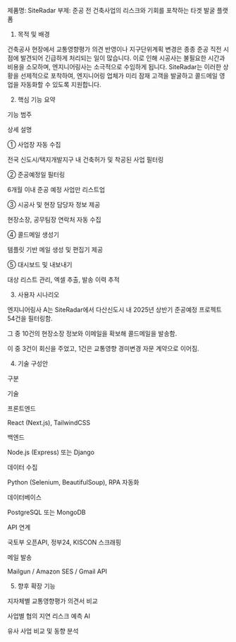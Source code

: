 제품명: SiteRadar
부제: 준공 전 건축사업의 리스크와 기회를 포착하는 타겟 발굴 플랫폼

1. 목적 및 배경

건축공사 현장에서 교통영향평가 의견 반영이나 지구단위계획 변경은 종종 준공 직전 시점에 발견되어 긴급하게 처리되는 일이 많습니다. 이로 인해 시공사는 불필요한 시간과 비용을 소모하며, 엔지니어링사는 소극적으로 수임하게 됩니다. SiteRadar는 이러한 상황을 선제적으로 포착하여, 엔지니어링 업체가 미리 잠재 고객을 발굴하고 콜드메일 영업을 자동화할 수 있도록 지원합니다.

2. 핵심 기능 요약

기능 범주

상세 설명

① 사업장 자동 수집

전국 신도시/택지개발지구 내 건축허가 및 착공된 사업 필터링

② 준공예정일 필터링

6개월 이내 준공 예정 사업만 리스트업

③ 시공사 및 현장 담당자 정보 제공

현장소장, 공무팀장 연락처 자동 수집

④ 콜드메일 생성기

템플릿 기반 메일 생성 및 편집기 제공

⑤ 대시보드 및 내보내기

대상 리스트 관리, 엑셀 추출, 발송 이력 추적

3. 사용자 시나리오

엔지니어링사 A는 SiteRadar에서 다산신도시 내 2025년 상반기 준공예정 프로젝트 54건을 필터링함.

그 중 10건의 현장소장 정보와 이메일을 확보해 콜드메일을 발송함.

이 중 3건이 회신을 주었고, 1건은 교통영향 경미변경 자문 계약으로 이어짐.

4. 기술 구성안

구분

기술

프론트엔드

React (Next.js), TailwindCSS

백엔드

Node.js (Express) 또는 Django

데이터 수집

Python (Selenium, BeautifulSoup), RPA 자동화

데이터베이스

PostgreSQL 또는 MongoDB

API 연계

국토부 오픈API, 정부24, KISCON 스크래핑

메일 발송

Mailgun / Amazon SES / Gmail API

5. 향후 확장 기능

지자체별 교통영향평가 의견서 비교

사업별 협의 지연 리스크 예측 AI

유사 사업 비교 및 동향 분석